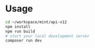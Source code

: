 # Usage

```bash
cd ~/workspace/mint/api-v12
npm install
npm run build
# start your local development server
composer run dev
```
